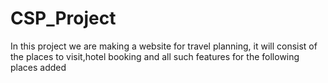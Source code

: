 # CSP_Project
In this project we are making a website for travel planning, it will consist of the places to visit,hotel booking and all such features for the following places added
